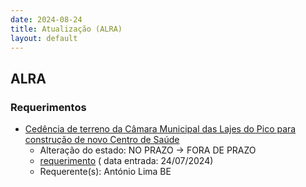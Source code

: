 ```yaml
---
date: 2024-08-24
title: Atualização (ALRA)
layout: default
---
```

## ALRA

### Requerimentos

* [Cedência de terreno da Câmara Municipal das Lajes do Pico para construção de novo Centro de Saúde](http://base.alra.pt:82/4DACTION/w_pesquisa_registo/4/8426)
  * Alteração do estado: NO PRAZO → FORA DE PRAZO
  * [requerimento](http://base.alra.pt:82/Doc_Req/XIIIreque104.pdf) ( data entrada: 24/07/2024)
  * Requerente(s): António Lima BE
